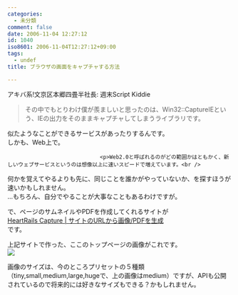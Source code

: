 ```yaml
---
categories:
  - 未分類
comment: false
date: 2006-11-04 12:27:12
id: 1040
iso8601: 2006-11-04T12:27:12+09:00
tags:
  - undef
title: ブラウザの画面をキャプチャする方法

---
```


<div class="entry-body">
                                 <p>アキバ系!文京区本郷四畳半社長: 週末Script Kiddie</p>

<blockquote>その中でもとりわけ僕が羨ましいと思ったのは、Win32::CaptureIEという、IEの出力をそのままキャプチャしてしまうライブラリです。</blockquote>

<p>似たようなことができるサービスがあったりするんです。<br />
しかも、Web上で。</p>
                              
                                 <p>Web2.0と呼ばれるのがどの範囲かはともかく、新しいウェブサービスというのは想像以上に速いスピードで増えています。<br />
何かを覚えてやるよりも先に、同じことを誰かがやっていないか、を探すほうが速いかもしれません。<br />
…もちろん、自分でやることが大事なこともあるわけですが。</p>

<p>で、ページのサムネイルやPDFを作成してくれるサイトが<br /><a href="http://capture.heartrails.com">HeartRails Capture | サイトのURLから画像/PDFを生成</a><br />
です。</p>

<p>上記サイトで作った、ここのトップページの画像がこれです。<br /><img src="http://capture.heartrails.com/medium?http://blog.nqou.net" /></p>

<p>画像のサイズは、今のところプリセットの５種類（tiny,small,medium,large,hugeで、上の画像はmedium）ですが、APIも公開されているので将来的には好きなサイズもできる？かもしれません。</p>
                              </div>    	
